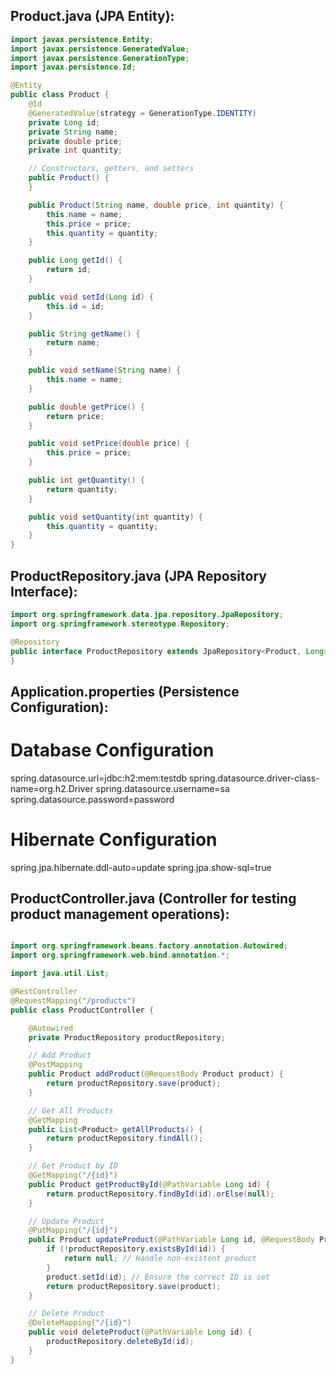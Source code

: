 ## Product.java (JPA Entity):
```java
import javax.persistence.Entity;
import javax.persistence.GeneratedValue;
import javax.persistence.GenerationType;
import javax.persistence.Id;

@Entity
public class Product {
    @Id
    @GeneratedValue(strategy = GenerationType.IDENTITY)
    private Long id;
    private String name;
    private double price;
    private int quantity;

    // Constructors, getters, and setters
    public Product() {
    }

    public Product(String name, double price, int quantity) {
        this.name = name;
        this.price = price;
        this.quantity = quantity;
    }

    public Long getId() {
        return id;
    }

    public void setId(Long id) {
        this.id = id;
    }

    public String getName() {
        return name;
    }

    public void setName(String name) {
        this.name = name;
    }

    public double getPrice() {
        return price;
    }

    public void setPrice(double price) {
        this.price = price;
    }

    public int getQuantity() {
        return quantity;
    }

    public void setQuantity(int quantity) {
        this.quantity = quantity;
    }
}
```


## ProductRepository.java (JPA Repository Interface):
```java
import org.springframework.data.jpa.repository.JpaRepository;
import org.springframework.stereotype.Repository;

@Repository
public interface ProductRepository extends JpaRepository<Product, Long> {
}
```


## Application.properties (Persistence Configuration):

# Database Configuration
spring.datasource.url=jdbc:h2:mem:testdb
spring.datasource.driver-class-name=org.h2.Driver
spring.datasource.username=sa
spring.datasource.password=password

# Hibernate Configuration
spring.jpa.hibernate.ddl-auto=update
spring.jpa.show-sql=true


## ProductController.java (Controller for testing product management operations):
```java

import org.springframework.beans.factory.annotation.Autowired;
import org.springframework.web.bind.annotation.*;

import java.util.List;

@RestController
@RequestMapping("/products")
public class ProductController {

    @Autowired
    private ProductRepository productRepository;

    // Add Product
    @PostMapping
    public Product addProduct(@RequestBody Product product) {
        return productRepository.save(product);
    }

    // Get All Products
    @GetMapping
    public List<Product> getAllProducts() {
        return productRepository.findAll();
    }

    // Get Product by ID
    @GetMapping("/{id}")
    public Product getProductById(@PathVariable Long id) {
        return productRepository.findById(id).orElse(null);
    }

    // Update Product
    @PutMapping("/{id}")
    public Product updateProduct(@PathVariable Long id, @RequestBody Product product) {
        if (!productRepository.existsById(id)) {
            return null; // Handle non-existent product
        }
        product.setId(id); // Ensure the correct ID is set
        return productRepository.save(product);
    }

    // Delete Product
    @DeleteMapping("/{id}")
    public void deleteProduct(@PathVariable Long id) {
        productRepository.deleteById(id);
    }
}
```
